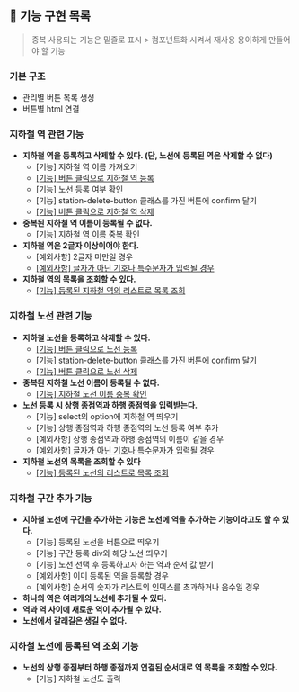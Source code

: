 ## 🚀 기능 구현 목록

> 중복 사용되는 기능은 밑줄로 표시 > 컴포넌트화 시켜서 재사용 용이하게 만들어야 할 기능

### 기본 구조

* 관리별 버튼 목록 생성
* 버튼별 html 연결

### 지하철 역 관련 기능

* **지하철 역을 등록하고 삭제할 수 있다. (단, 노선에 등록된 역은 삭제할 수 없다)**
  * [기능] 지하철 역 이름 가져오기
  * <u>[기능] 버튼 클릭으로 지하철 역 등록</u>
  * [기능] 노선 등록 여부 확인
  * [기능] station-delete-button 클래스를 가진 버튼에 confirm 달기
  * <u>[기능] 버튼 클릭으로 지하철 역 삭제</u>
* **중복된 지하철 역 이름이 등록될 수 없다.**
  * <u>[기능] 지하철 역 이름 중복 확인</u>
* **지하철 역은 2글자 이상이어야 한다.**
  * [예외사항] 2글자 미만일 경우
  * <u>[예외사항] 글자가 아닌 기호나 특수문자가 입력될 경우</u>
* **지하철 역의 목록을 조회할 수 있다.**
  * <u>[기능] 등록된 지하철 역의 리스트로 목록 조회</u>

### 지하철 노선 관련 기능

* **지하철 노선을 등록하고 삭제할 수 있다.**
  * <u>[기능] 버튼 클릭으로 노선 등록</u>
  * [기능] station-delete-button 클래스를 가진 버튼에 confirm 달기
  * <u>[기능] 버튼 클릭으로 노선 삭제</u>
* **중복된 지하철 노선 이름이 등록될 수 없다.**
  * <u>[기능] 지하철 노선 이름 중복 확인</u>
* **노선 등록 시 상행 종점역과 하행 종점역을 입력받는다.**
  * [기능] select의 option에 지하철 역 띄우기
  * [기능] 상행 종점역과 하행 종점역의 노선 등록 여부 추가
  * [예외사항] 상행 종점역과 하행 종점역의 이름이 같을 경우
  * <u>[예외사항] 글자가 아닌 기호나 특수문자가 입력될 경우</u>
* **지하철 노선의 목록을 조회할 수 있다**
  * <u>[기능] 등록된 노선의 리스트로 목록 조회</u>

### 지하철 구간 추가 기능

* **지하철 노선에 구간을 추가하는 기능은 노선에 역을 추가하는 기능이라고도 할 수 있다.**
  * [기능] 등록된 노선을 버튼으로 띄우기
  * [기능] 구간 등록 div와 해당 노선 띄우기
  * [기능] 노선 선택 후 등록하고자 하는 역과 순서 값 받기
  * [예외사항] 이미 등록된 역을 등록할 경우
  * [예외사항] 순서의 숫자가 리스트의 인덱스를 초과하거나 음수일 경우
* **하나의 역은 여러개의 노선에 추가될 수 있다.**
* **역과 역 사이에 새로운 역이 추가될 수 있다.**
* **노선에서 갈래길은 생길 수 없다.**

### 지하철 노선에 등록된 역 조회 기능

* **노선의 상행 종점부터 하행 종점까지 연결된 순서대로 역 목록을 조회할 수 있다.**
  * [기능] 지하철 노선도 출력

